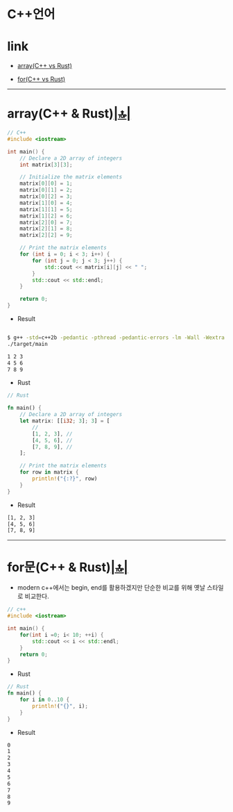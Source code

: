 # C++언어

# link

- [array(C++ vs Rust)](#arrayc--rust)


- [for(C++ vs Rust)](#for문c--rust)

<hr />


# array(C++ & Rust)[|🔝|](#link)

```cpp
// C++
#include <iostream>

int main() {
    // Declare a 2D array of integers
    int matrix[3][3];

    // Initialize the matrix elements
    matrix[0][0] = 1;
    matrix[0][1] = 2;
    matrix[0][2] = 3;
    matrix[1][0] = 4;
    matrix[1][1] = 5;
    matrix[1][2] = 6;
    matrix[2][0] = 7;
    matrix[2][1] = 8;
    matrix[2][2] = 9;

    // Print the matrix elements
    for (int i = 0; i < 3; i++) {
        for (int j = 0; j < 3; j++) {
            std::cout << matrix[i][j] << " ";
        }
        std::cout << std::endl;
    }

    return 0;
}
```

- Result

```bash

$ g++ -std=c++2b -pedantic -pthread -pedantic-errors -lm -Wall -Wextra -ggdb -o ./target/main ./src/main.cpp
./target/main

1 2 3
4 5 6
7 8 9
```


- Rust

```rs
// Rust

fn main() {
    // Declare a 2D array of integers
    let matrix: [[i32; 3]; 3] = [
        //
        [1, 2, 3], //
        [4, 5, 6], //
        [7, 8, 9], //
    ];

    // Print the matrix elements
    for row in matrix {
        println!("{:?}", row)
    }
}
```

- Result

```bash
[1, 2, 3]
[4, 5, 6]
[7, 8, 9]
```


<hr />

# for문(C++ & Rust)[|🔝|](#link)

- modern c++에서는 begin, end를 활용하겠지만 단순한 비교를 위해 옛날 스타일로 비교한다.

```cpp
// c++
#include <iostream>

int main() {
    for(int i =0; i< 10; ++i) {
        std::cout << i << std::endl;
    }
    return 0;
}
```


- Rust

```rs
// Rust
fn main() {
    for i in 0..10 {
        println!("{}", i);
    }
}
```

- Result

```bash
0
1
2
3
4
5
6
7
8
9
```

